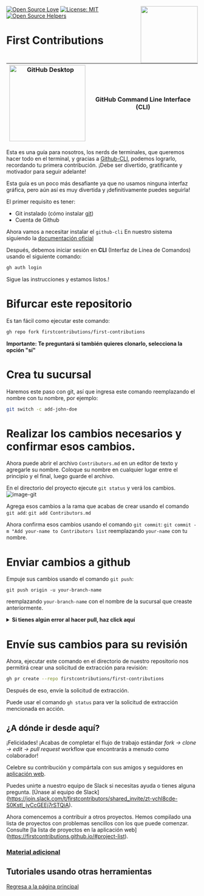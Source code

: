 [![Open Source Love](https://badges.frapsoft.com/os/v1/open-source.svg?v=103)](https://github.com/ellerbrock/open-source-badges/)
[<img align="right" width="150" src="https://firstcontributions.github.io/assets/gui-tool-tutorials/github-desktop-tutorial/join-slack-team.png">](https://join.slack.com/t/firstcontributors/shared_invite/enQtNjkxNzQwNzA2MTMwLTVhMWJjNjg2ODRlNWZhNjIzYjgwNDIyZWYwZjhjYTQ4OTBjMWM0MmFhZDUxNzBiYzczMGNiYzcxNjkzZDZlMDM)
[![License: MIT](https://img.shields.io/badge/License-MIT-green.svg)](https://opensource.org/licenses/MIT)
[![Open Source Helpers](https://www.codetriage.com/roshanjossey/first-contributions/badges/users.svg)](https://www.codetriage.com/roshanjossey/first-contributions)


# First Contributions

| <img alt="GitHub Desktop" src="https://cdn.icon-icons.com/icons2/2157/PNG/512/github_git_hub_logo_icon_132878.png" width="200"> | GitHub Command Line Interface (CLI) |
|------------------------------------------------------------------------------------------------------------------------------------------------------------------------------------------------------------------------------------------------------------------------------------------------------|-------------------------------------|

Esta es una guía para nosotros, los nerds de terminales, que queremos hacer todo en el terminal, y gracias a [Github-CLI](https://cli.github.com/), podemos lograrlo, recordando tu primera contribución. ¡Debe ser divertido, gratificante y motivador para seguir adelante!

Esta guía es un poco más desafiante ya que no usamos ninguna interfaz gráfica, pero aún así es muy divertida y ¡definitivamente puedes seguirla!

El primer requisito es tener:
- Git instalado (cómo instalar [git](https://git-scm.com/downloads))
- Cuenta de Github

Ahora vamos a necesitar instalar el `github-cli` En nuestro sistema siguiendo la [documentación oficial](https://github.com/cli/cli#installation)

Después, debemos iniciar sesión en **CLI** (Interfaz de Línea de Comandos) usando el siguiente comando:
```bash 
gh auth login
```

Sigue las instrucciones y estamos listos.!

# Bifurcar este repositorio
Es tan fácil como ejecutar este comando:

```bash
gh repo fork firstcontributions/first-contributions
```
**Importante: Te preguntará si también quieres clonarlo, selecciona la opción "sí"**

# Crea tu sucursal
Haremos este paso con git, así que ingresa este comando reemplazando el nombre con tu nombre, por ejemplo:
```bash 
git switch -c add-john-doe
```

# Realizar los cambios necesarios y confirmar esos cambios.
Ahora puede abrir el archivo `Contributors.md` en un editor de texto y agregarle su nombre. Coloque su nombre en cualquier lugar entre el principio y el final, luego guarde el archivo.

En el directorio del proyecto ejecute `git status` y verá los cambios.
![image-git](https://camo.githubusercontent.com/a35c4722d7aab337eefc655d1488f7b4dc038508e6adaf5e88e2e052a976f010/68747470733a2f2f6669727374636f6e747269627574696f6e732e6769746875622e696f2f6173736574732f526561646d652f6769742d7374617475732e706e67)

Agrega esos cambios a la rama que acabas de crear usando el comando `git add`:
`git add Contributors.md`

Ahora confirma esos cambios usando el comando `git commit`:
`git commit -m "Add your-name to Contributors list`
reemplazando `your-name` con tu nombre.

# Enviar cambios a github
Empuje sus cambios usando el comando `git push`:

```
git push origin -u your-branch-name
```

reemplazando `your-branch-name` con el nombre de la sucursal que creaste anteriormente.

<details>
<summary> <strong>Si tienes algún error al hacer pull, haz click aquí</strong> </summary>

- ### Authentication Error
     <pre>remote: Support for password authentication was removed on August 13, 2021. Please use a personal access token instead.
  remote: Please see https://github.blog/2020-12-15-token-authentication-requirements-for-git-operations/ for more information.
  fatal: Authentication failed for 'https://github.com/<your-username>/first-contributions.git/'</pre>
  Visita [Tutorial de github](https://docs.github.com/en/authentication/connecting-to-github-with-ssh/adding-a-new-ssh-key-to-your-github-account) on generating and configuring an SSH key to your account.

</details>

# Envíe sus cambios para su revisión
Ahora, ejecutar este comando en el directorio de nuestro repositorio nos permitirá crear una solicitud de extracción para revisión:

```bash 
gh pr create --repo firstcontributions/first-contributions
```

Después de eso, envíe la solicitud de extracción.

Puede usar el comando `gh status` para ver la solicitud de extracción mencionada en acción.

## ¿A dónde ir desde aquí?

¡Felicidades! ¡Acabas de completar el flujo de trabajo estándar _fork -> clone -> edit -> pull request_ workflow que encontrarás a menudo como colaborador!

Celebre su contribución y compártala con sus amigos y seguidores en [aplicación web](https://firstcontributions.github.io/#social-share).

Puedes unirte a nuestro equipo de Slack si necesitas ayuda o tienes alguna pregunta. [Únase al equipo de Slack] (https://join.slack.com/t/firstcontributors/shared_invite/zt-vchl8cde-S0KstI_jyCcGEEj7rSTQiA).

Ahora comencemos a contribuir a otros proyectos. Hemos compilado una lista de proyectos con problemas sencillos con los que puede comenzar. Consulte [la lista de proyectos en la aplicación web] (https://firstcontributions.github.io/#project-list).

### [Material adicional](additional-material/git_workflow_scenarios/additional-material.md)

## Tutoriales usando otras herramientas

[Regresa a la página principal](https://github.com/firstcontributions/first-contributions#tutorials-using-other-tools)
